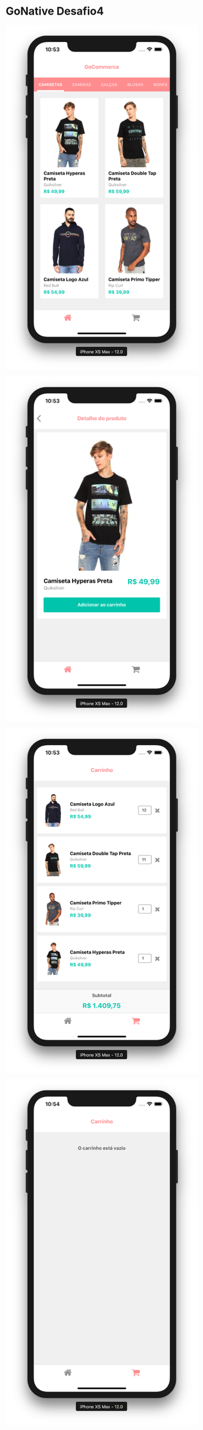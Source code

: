 # GoNative Desafio4

![1](screenshots/1.png)

![2](screenshots/2.png)

![3](screenshots/3.png)

![4](screenshots/4.png)
